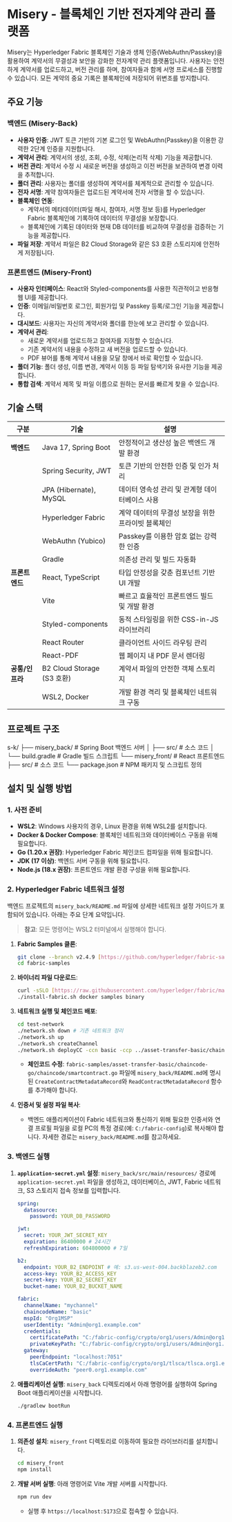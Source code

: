 # Misery - 블록체인 기반 전자계약 관리 플랫폼

Misery는 Hyperledger Fabric 블록체인 기술과 생체 인증(WebAuthn/Passkey)을 활용하여 계약서의 무결성과 보안을 강화한 전자계약 관리 플랫폼입니다. 사용자는 안전하게 계약서를 업로드하고, 버전 관리를 하며, 참여자들과 함께 서명 프로세스를 진행할 수 있습니다. 모든 계약의 중요 기록은 블록체인에 저장되어 위변조를 방지합니다.

##  주요 기능

### 백엔드 (Misery-Back)
- **사용자 인증**: JWT 토큰 기반의 기본 로그인 및 WebAuthn(Passkey)을 이용한 강력한 2단계 인증을 지원합니다.
- **계약서 관리**: 계약서의 생성, 조회, 수정, 삭제(논리적 삭제) 기능을 제공합니다.
- **버전 관리**: 계약서 수정 시 새로운 버전을 생성하고 이전 버전을 보관하여 변경 이력을 추적합니다.
- **폴더 관리**: 사용자는 폴더를 생성하여 계약서를 체계적으로 관리할 수 있습니다.
- **전자 서명**: 계약 참여자들은 업로드된 계약서에 전자 서명을 할 수 있습니다.
- **블록체인 연동**:
    - 계약서의 메타데이터(파일 해시, 참여자, 서명 정보 등)를 Hyperledger Fabric 블록체인에 기록하여 데이터의 무결성을 보장합니다.
    - 블록체인에 기록된 데이터와 현재 DB 데이터를 비교하여 무결성을 검증하는 기능을 제공합니다.
- **파일 저장**: 계약서 파일은 B2 Cloud Storage와 같은 S3 호환 스토리지에 안전하게 저장됩니다.

### 프론트엔드 (Misery-Front)
- **사용자 인터페이스**: React와 Styled-components를 사용한 직관적이고 반응형 웹 UI를 제공합니다.
- **인증**: 이메일/비밀번호 로그인, 회원가입 및 Passkey 등록/로그인 기능을 제공합니다.
- **대시보드**: 사용자는 자신의 계약서와 폴더를 한눈에 보고 관리할 수 있습니다.
- **계약서 관리**:
    - 새로운 계약서를 업로드하고 참여자를 지정할 수 있습니다.
    - 기존 계약서의 내용을 수정하고 새 버전을 업로드할 수 있습니다.
    - PDF 뷰어를 통해 계약서 내용을 모달 창에서 바로 확인할 수 있습니다.
- **폴더 기능**: 폴더 생성, 이름 변경, 계약서 이동 등 파일 탐색기와 유사한 기능을 제공합니다.
- **통합 검색**: 계약서 제목 및 파일 이름으로 원하는 문서를 빠르게 찾을 수 있습니다.

## 기술 스택

| 구분 | 기술 | 설명 |
|---|---|---|
| **백엔드** | Java 17, Spring Boot | 안정적이고 생산성 높은 백엔드 개발 환경 |
| | Spring Security, JWT | 토큰 기반의 안전한 인증 및 인가 처리 |
| | JPA (Hibernate), MySQL | 데이터 영속성 관리 및 관계형 데이터베이스 사용 |
| | Hyperledger Fabric | 계약 데이터의 무결성 보장을 위한 프라이빗 블록체인 |
| | WebAuthn (Yubico) | Passkey를 이용한 암호 없는 강력한 인증 |
| | Gradle | 의존성 관리 및 빌드 자동화 |
| **프론트엔드** | React, TypeScript | 타입 안정성을 갖춘 컴포넌트 기반 UI 개발 |
| | Vite | 빠르고 효율적인 프론트엔드 빌드 및 개발 환경 |
| | Styled-components | 동적 스타일링을 위한 CSS-in-JS 라이브러리 |
| | React Router | 클라이언트 사이드 라우팅 관리 |
| | React-PDF | 웹 페이지 내 PDF 문서 렌더링 |
| **공통/인프라**| B2 Cloud Storage (S3 호환) | 계약서 파일의 안전한 객체 스토리지 |
| | WSL2, Docker | 개발 환경 격리 및 블록체인 네트워크 구동 |

## 프로젝트 구조
s-k/
├── misery_back/     # Spring Boot 백엔드 서버
│   ├── src/         # 소스 코드
│   └── build.gradle # Gradle 빌드 스크립트
└── misery_front/    # React 프론트엔드
├── src/         # 소스 코드
└── package.json # NPM 패키지 및 스크립트 정의


## 설치 및 실행 방법

### 1. 사전 준비
- **WSL2**: Windows 사용자의 경우, Linux 환경을 위해 WSL2를 설치합니다.
- **Docker & Docker Compose**: 블록체인 네트워크와 데이터베이스 구동을 위해 필요합니다.
- **Go (1.20.x 권장)**: Hyperledger Fabric 체인코드 컴파일을 위해 필요합니다.
- **JDK (17 이상)**: 백엔드 서버 구동을 위해 필요합니다.
- **Node.js (18.x 권장)**: 프론트엔드 개발 환경 구성을 위해 필요합니다.

### 2. Hyperledger Fabric 네트워크 설정
백엔드 프로젝트의 `misery_back/README.md` 파일에 상세한 네트워크 설정 가이드가 포함되어 있습니다. 아래는 주요 단계 요약입니다.

> **참고**: 모든 명령어는 WSL2 터미널에서 실행해야 합니다.

1.  **Fabric Samples 클론**:
    ```bash
    git clone --branch v2.4.9 [https://github.com/hyperledger/fabric-samples.git](https://github.com/hyperledger/fabric-samples.git)
    cd fabric-samples
    ```

2.  **바이너리 파일 다운로드**:
    ```bash
    curl -sSLO [https://raw.githubusercontent.com/hyperledger/fabric/main/scripts/install-fabric.sh](https://raw.githubusercontent.com/hyperledger/fabric/main/scripts/install-fabric.sh) && chmod +x install-fabric.sh
    ./install-fabric.sh docker samples binary
    ```

3.  **네트워크 실행 및 체인코드 배포**:
    ```bash
    cd test-network
    ./network.sh down # 기존 네트워크 정리
    ./network.sh up
    ./network.sh createChannel
    ./network.sh deployCC -ccn basic -ccp ../asset-transfer-basic/chaincode-go -ccl go
    ```
    - **체인코드 수정**: `fabric-samples/asset-transfer-basic/chaincode-go/chaincode/smartcontract.go` 파일에 `misery_back/README.md`에 명시된 `CreateContractMetadataRecord`와 `ReadContractMetadataRecord` 함수를 추가해야 합니다.

4.  **인증서 및 설정 파일 복사**:
    - 백엔드 애플리케이션이 Fabric 네트워크와 통신하기 위해 필요한 인증서와 연결 프로필 파일을 로컬 PC의 특정 경로(예: `C:/fabric-config`)로 복사해야 합니다. 자세한 경로는 `misery_back/README.md`를 참고하세요.

### 3. 백엔드 실행

1.  **`application-secret.yml` 설정**:
    `misery_back/src/main/resources/` 경로에 `application-secret.yml` 파일을 생성하고, 데이터베이스, JWT, Fabric 네트워크, S3 스토리지 접속 정보를 입력합니다.
    ```yaml
    spring:
      datasource:
        password: YOUR_DB_PASSWORD

    jwt:
      secret: YOUR_JWT_SECRET_KEY
      expiration: 86400000 # 24시간
      refreshExpiration: 604800000 # 7일

    b2:
      endpoint: YOUR_B2_ENDPOINT # 예: s3.us-west-004.backblazeb2.com
      access-key: YOUR_B2_ACCESS_KEY
      secret-key: YOUR_B2_SECRET_KEY
      bucket-name: YOUR_B2_BUCKET_NAME

    fabric:
      channelName: "mychannel"
      chaincodeName: "basic"
      mspId: "Org1MSP"
      userIdentity: "Admin@org1.example.com"
      credentials:
        certificatePath: "C:/fabric-config/crypto/org1/users/Admin@org1.example.com/msp/signcerts/Admin@org1.example.com-cert.pem"
        privateKeyPath: "C:/fabric-config/crypto/org1/users/Admin@org1.example.com/msp/keystore/priv_sk"
      gateway:
        peerEndpoint: "localhost:7051"
        tlsCaCertPath: "C:/fabric-config/crypto/org1/tlsca/tlsca.org1.example.com-cert.pem"
        overrideAuth: "peer0.org1.example.com"
    ```

2.  **애플리케이션 실행**:
    `misery_back` 디렉토리에서 아래 명령어를 실행하여 Spring Boot 애플리케이션을 시작합니다.
    ```bash
    ./gradlew bootRun
    ```

### 4. 프론트엔드 실행

1.  **의존성 설치**:
    `misery_front` 디렉토리로 이동하여 필요한 라이브러리를 설치합니다.
    ```bash
    cd misery_front
    npm install
    ```

2.  **개발 서버 실행**:
    아래 명령어로 Vite 개발 서버를 시작합니다.
    ```bash
    npm run dev
    ```
    - 실행 후 `https://localhost:5173`으로 접속할 수 있습니다.
